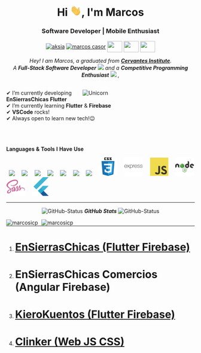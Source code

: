 <h1 align="center">Hi <img src="https://raw.githubusercontent.com/ABSphreak/ABSphreak/master/gifs/Hi.gif" width="30px">,
    I'm Marcos</h1>
<h3 align="center">Software Developer | Mobile Enthusiast</h3>
<p align="center">
    <a href="https://www.linkedin.com/in/marcos-casor-pressacco-086ab321/" target="blank">
        <img align="center" src="https://cdn.jsdelivr.net/npm/simple-icons@3.0.1/icons/linkedin.svg" alt="aksia"
            height="30" width="40" /></a>
    <a href="https://www.facebook.com/marcos.casor/" target="blank">
        <img align="center" src="https://cdn.jsdelivr.net/npm/simple-icons@3.0.1/icons/facebook.svg" alt="marcos casor"
            height="30" width="40" /></a>
    <a href="mailto: marcos.casor@gmail.com">
        <img align="center" src="https://simpleicons.org/icons/gmail.svg" height="30" width="40" /></a>
    <a href="https://www.instagram.com/marcos.casor/" target="blank">
        <img align="center" src="https://simpleicons.org/icons/instagram.svg" height="30" width="40" /></a>
    <a href="https://twitter.com/marcosicp/" target="blank">
        <img align="center" src="https://simpleicons.org/icons/twitter.svg" height="30" width="40" /></a>
</p>



<p align="center">
    <em>
        Hey! I am Marcos, a graduated from <a href="https://www.cervantes.edu.ar/"> <b>Cervantes Institute</b></a>. <br>
        A <b>Full-Stack Software Developer</b> <img
            src="https://github.com/TheDudeThatCode/TheDudeThatCode/blob/master/Assets/Developer.gif" width="30px"> and
        a <b>Competitive Programming Enthusiast</b>&nbsp;<img
            src="https://github.com/TheDudeThatCode/TheDudeThatCode/blob/master/Assets/Designer.gif"
            width="36px">&nbsp,<br>
    </em>
    <br>
</p>

<img align="right" width=300px alt="Unicorn" src="https://media.giphy.com/media/FPbnShq1h1IS5FQyPD/giphy.gif" />

✔ I’m currently developing **EnSierrasChicas** **Flutter**<br>
✔ I’m currently learning **Flutter** & **Firebase**<br>
✔ **VSCode** rocks!<br>
✔ Always open to learn new tech!😉<br>
<br><br><br>


**Languages** **&** **Tools** **I** **Have** **Use**
<p align="left">
    <code> <img height="50" src="https://github.com/uannabi/-/blob/master/resource/jp.svg"> </code>
    <code> <img height="50" src="https://github.com/uannabi/-/blob/master/resource/docker-ar21.svg"> </code>
    <code> <img height="50" src="https://github.com/uannabi/-/blob/master/resource/git.svg"> </code>
    <code> <img height="50" src="https://github.com/uannabi/-/blob/master/resource/linux-ar21.svg"> </code>
    <code> <img height="50" src="https://github.com/uannabi/-/blob/master/resource/other/mongodb-ar21.svg"> </code>
    <code> <img height="50" src="https://github.com/uannabi/-/blob/master/resource/other/sqlite-ar21.svg"> </code>
    <code> <img height="50" src="https://github.com/uannabi/-/blob/master/resource/other/mysql-ar21.svg"> </code>
    <code> <img height="50" src="https://raw.githubusercontent.com/devicons/devicon/master/icons/css3/css3-original-wordmark.svg"> </code>
    <code> <img height="50" src="https://raw.githubusercontent.com/devicons/devicon/master/icons/express/express-original-wordmark.svg"> </code>
    <code> <img height="50" src="https://raw.githubusercontent.com/devicons/devicon/master/icons/javascript/javascript-original.svg"> </code>
    <code> <img height="50" src="https://raw.githubusercontent.com/devicons/devicon/master/icons/nodejs/nodejs-original-wordmark.svg"> </code>
    <code> <img height="50" src="https://raw.githubusercontent.com/devicons/devicon/master/icons/sass/sass-original.svg"> </code>
    <code> <img height="50" src="https://raw.githubusercontent.com/devicons/devicon/master/icons/flutter/flutter-original.svg"> </code>
    <hr>
</p>
<p align="center">
    <img src="https://media.giphy.com/media/8UHRm5oY4k4FDxq5QG/giphy.gif" width="30px"
        alt="GitHub-Status" />&nbsp;<i><b>GitHub Stats</b></i>
    <img src="https://media.giphy.com/media/8UHRm5oY4k4FDxq5QG/giphy.gif" width="30px" alt="GitHub-Status" />
</p>

<p align="center">
    <img align="left"
        src="https://github-readme-stats.vercel.app/api/top-langs?username=marcosicp&show_icons=true&locale=en&layout=compact"
        alt="marcosicp" />

   <img align="right" src="https://github-readme-stats.vercel.app/api?username=marcosicp&show_icons=true&locale=en"
        alt="marcosicp" width="410" />
</p>

<hr width="100%" margin-top="5%">
<p align="center">
    <ol>
        <li>
            <p align="left">
            <h1><a href="https://github.com/marcosicp/ensierraschicasapp">EnSierrasChicas (Flutter Firebase)</a>
            </h1>
            </p>
        </li>
        <li>
            <p align="left">
            <h1>EnSierrasChicas Comercios (Angular Firebase)
            </h1>
            </p>
        </li>
        <li>
            <p align="left">
            <h1><a href="https://github.com/marcosicp/kierokuentosapp">KieroKuentos (Flutter Firebase)</a>
            </h1>
            </p>
        </li>
        <li>
            <p align="left">
            <h1><a href="https://github.com/marcosicp/clinker-web">Clinker (Web JS CSS)</a>
            </h1>
            </p>
        </li>
    </ol>
</p>
